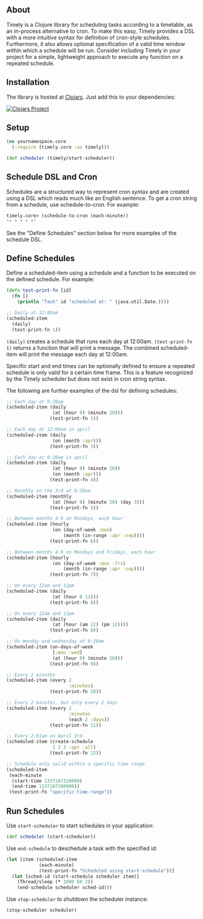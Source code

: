 ## About

Timely is a Clojure library for scheduling tasks according to a timetable, as an in-process alternative to cron.  To make this easy, Timely provides a DSL with a more intuitive syntax for definition of cron-style schedules.  Furthermore, it also allows optional specification of a valid time window within which a schedule will be run.  Consider including Timely in your project for a simple, lightweight approach to execute any function on a repeated schedule.

## Installation

The library is hosted at <a href="https://clojars.org/factual/timely">Clojars</a>. Just add this to your dependencies:

[![Clojars Project](https://img.shields.io/clojars/v/factual/timely.svg)](https://clojars.org/factual/timely)

## Setup

```clojure
(ns yournamespace.core
  (:require [timely.core :as timely]))

(def scheduler (timely/start-scheduler))
```

## Schedule DSL and Cron

Schedules are a structured way to represent cron syntax and are created using a DSL which reads much like an English sentence.  To get a cron string from a schedule, use schedule-to-cron.  For example:

```clojure
timely.core> (schedule-to-cron (each-minute))
"* * * * *"
```

See the "Define Schedules" section below for more examples of the schedule DSL.

## Define Schedules

Define a scheduled-item using a schedule and a function to be executed on the defined schedule. For example:

```clojure
(defn test-print-fn [id]
  (fn []
    (println "Task" id "scheduled at: " (java.util.Date.))))

;; Daily at 12:00am
(scheduled-item
  (daily)
  (test-print-fn 1))
```

`(daily)` creates a schedule that runs each day at 12:00am.  `(test-print-fn 1)` returns a function that will print a message.  The combined scheduled-item will print the message each day at 12:00am.

Specific start and end times can be optionally defined to ensure a repeated schedule is only valid for a certain time frame.  This is a feature recognized by the Timely scheduler but does not exist in cron string syntax.

The following are further examples of the dsl for defining schedules:

```clojure
;; Each day at 9:20am
(scheduled-item (daily
                 (at (hour 9) (minute 20)))
                (test-print-fn 2))

;; Each day at 12:00am in april
(scheduled-item (daily
                 (on (month :apr)))
                (test-print-fn 3))

;; Each day at 9:20am in april
(scheduled-item (daily
                 (at (hour 9) (minute 20))
                 (on (month :apr)))
                (test-print-fn 4))

;; Monthly on the 3rd at 9:20am
(scheduled-item (monthly
                 (at (hour 9) (minute 20) (day 3)))
                (test-print-fn 5))

;; Between months 4-9 on Mondays, each hour
(scheduled-item (hourly
                 (on (day-of-week :mon)
                     (month (in-range :apr :sep))))
                (test-print-fn 6))

;; Between months 4-9 on Mondays and Fridays, each hour
(scheduled-item (hourly
                 (on (day-of-week :mon :fri)
                     (month (in-range :apr :sep))))
                (test-print-fn 7))

;; On every 12am and 12pm
(scheduled-item (daily
                 (at (hour 0 12)))
                (test-print-fn 8))

;; On every 12am and 12pm
(scheduled-item (daily
                 (at (hour (am 12) (pm 12))))
                (test-print-fn 8))

;; On monday and wednesday at 9:20am
(scheduled-item (on-days-of-week
                 [:mon :wed]
                 (at (hour 9) (minute 20)))
                (test-print-fn 9))

;; Every 2 minutes
(scheduled-item (every 2
                       :minutes)
                (test-print-fn 10))

;; Every 2 minutes, but only every 2 days
(scheduled-item (every 2
                       :minutes
                       (each 2 :days))
                (test-print-fn 11))

;; Every 2:01am on April 3rd
(scheduled-item (create-schedule
                 1 2 3 :apr :all)
                (test-print-fn 12))

;; Schedule only valid within a specific time range
(scheduled-item
 (each-minute
  (start-time 1337107320000)
  (end-time 1337107380000))
 (test-print-fn "specific-time-range"))
```

## Run Schedules

Use `start-scheduler` to start schedules in your application:

```clojure
(def scheduler (start-scheduler))
```

Use `end-schedule` to deschedule a task with the specified id:
```clojure
(let [item (scheduled-item
            (each-minute)
            (test-print-fn "Scheduled using start-schedule"))]
  (let [sched-id (start-schedule scheduler item)]
    (Thread/sleep (* 1000 60 2))
    (end-schedule scheduler sched-id)))
```

Use `stop-scheduler` to shutdown the scheduler instance:

```clojure
(stop-scheduler scheduler)
```
